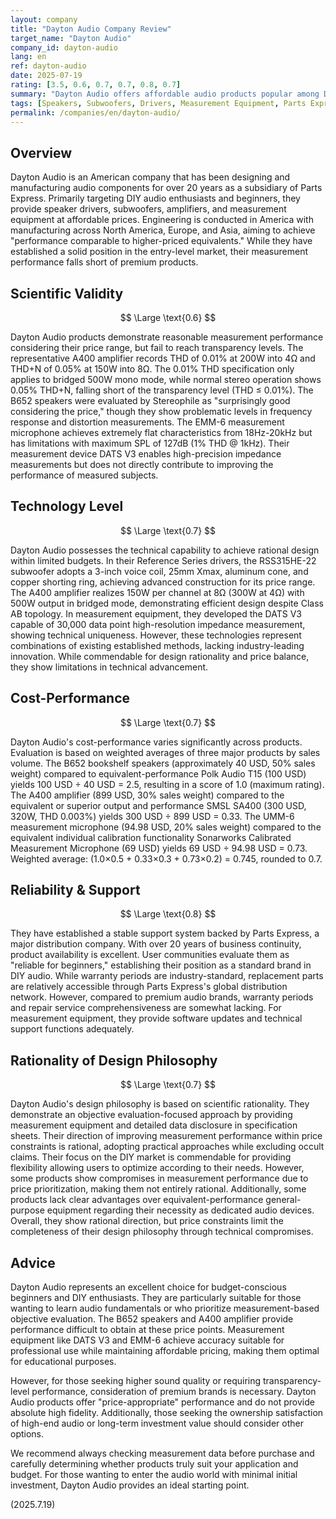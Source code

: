 ```yaml
---
layout: company
title: "Dayton Audio Company Review"
target_name: "Dayton Audio"
company_id: dayton-audio
lang: en
ref: dayton-audio
date: 2025-07-19
rating: [3.5, 0.6, 0.7, 0.7, 0.8, 0.7]
summary: "Dayton Audio offers affordable audio products popular among DIY enthusiasts with measurement equipment and drivers, but measurement performance is price-appropriate and inferior to high-end products"
tags: [Speakers, Subwoofers, Drivers, Measurement Equipment, Parts Express, DIY, Entry Level]
permalink: /companies/en/dayton-audio/
---
```


## Overview

Dayton Audio is an American company that has been designing and manufacturing audio components for over 20 years as a subsidiary of Parts Express. Primarily targeting DIY audio enthusiasts and beginners, they provide speaker drivers, subwoofers, amplifiers, and measurement equipment at affordable prices. Engineering is conducted in America with manufacturing across North America, Europe, and Asia, aiming to achieve "performance comparable to higher-priced equivalents." While they have established a solid position in the entry-level market, their measurement performance falls short of premium products.

## Scientific Validity

$$ \Large \text{0.6} $$

Dayton Audio products demonstrate reasonable measurement performance considering their price range, but fail to reach transparency levels. The representative A400 amplifier records THD of 0.01% at 200W into 4Ω and THD+N of 0.05% at 150W into 8Ω. The 0.01% THD specification only applies to bridged 500W mono mode, while normal stereo operation shows 0.05% THD+N, falling short of the transparency level (THD ≤ 0.01%). The B652 speakers were evaluated by Stereophile as "surprisingly good considering the price," though they show problematic levels in frequency response and distortion measurements. The EMM-6 measurement microphone achieves extremely flat characteristics from 18Hz-20kHz but has limitations with maximum SPL of 127dB (1% THD @ 1kHz). Their measurement device DATS V3 enables high-precision impedance measurements but does not directly contribute to improving the performance of measured subjects.

## Technology Level

$$ \Large \text{0.7} $$

Dayton Audio possesses the technical capability to achieve rational design within limited budgets. In their Reference Series drivers, the RSS315HE-22 subwoofer adopts a 3-inch voice coil, 25mm Xmax, aluminum cone, and copper shorting ring, achieving advanced construction for its price range. The A400 amplifier realizes 150W per channel at 8Ω (300W at 4Ω) with 500W output in bridged mode, demonstrating efficient design despite Class AB topology. In measurement equipment, they developed the DATS V3 capable of 30,000 data point high-resolution impedance measurement, showing technical uniqueness. However, these technologies represent combinations of existing established methods, lacking industry-leading innovation. While commendable for design rationality and price balance, they show limitations in technical advancement.

## Cost-Performance

$$ \Large \text{0.7} $$

Dayton Audio's cost-performance varies significantly across products. Evaluation is based on weighted averages of three major products by sales volume. The B652 bookshelf speakers (approximately 40 USD, 50% sales weight) compared to equivalent-performance Polk Audio T15 (100 USD) yields 100 USD ÷ 40 USD = 2.5, resulting in a score of 1.0 (maximum rating). The A400 amplifier (899 USD, 30% sales weight) compared to the equivalent or superior output and performance SMSL SA400 (300 USD, 320W, THD 0.003%) yields 300 USD ÷ 899 USD = 0.33. The UMM-6 measurement microphone (94.98 USD, 20% sales weight) compared to the equivalent individual calibration functionality Sonarworks Calibrated Measurement Microphone (69 USD) yields 69 USD ÷ 94.98 USD = 0.73. Weighted average: (1.0×0.5 + 0.33×0.3 + 0.73×0.2) = 0.745, rounded to 0.7.

## Reliability & Support

$$ \Large \text{0.8} $$

They have established a stable support system backed by Parts Express, a major distribution company. With over 20 years of business continuity, product availability is excellent. User communities evaluate them as "reliable for beginners," establishing their position as a standard brand in DIY audio. While warranty periods are industry-standard, replacement parts are relatively accessible through Parts Express's global distribution network. However, compared to premium audio brands, warranty periods and repair service comprehensiveness are somewhat lacking. For measurement equipment, they provide software updates and technical support functions adequately.

## Rationality of Design Philosophy

$$ \Large \text{0.7} $$

Dayton Audio's design philosophy is based on scientific rationality. They demonstrate an objective evaluation-focused approach by providing measurement equipment and detailed data disclosure in specification sheets. Their direction of improving measurement performance within price constraints is rational, adopting practical approaches while excluding occult claims. Their focus on the DIY market is commendable for providing flexibility allowing users to optimize according to their needs. However, some products show compromises in measurement performance due to price prioritization, making them not entirely rational. Additionally, some products lack clear advantages over equivalent-performance general-purpose equipment regarding their necessity as dedicated audio devices. Overall, they show rational direction, but price constraints limit the completeness of their design philosophy through technical compromises.

## Advice

Dayton Audio represents an excellent choice for budget-conscious beginners and DIY enthusiasts. They are particularly suitable for those wanting to learn audio fundamentals or who prioritize measurement-based objective evaluation. The B652 speakers and A400 amplifier provide performance difficult to obtain at these price points. Measurement equipment like DATS V3 and EMM-6 achieve accuracy suitable for professional use while maintaining affordable pricing, making them optimal for educational purposes.

However, for those seeking higher sound quality or requiring transparency-level performance, consideration of premium brands is necessary. Dayton Audio products offer "price-appropriate" performance and do not provide absolute high fidelity. Additionally, those seeking the ownership satisfaction of high-end audio or long-term investment value should consider other options.

We recommend always checking measurement data before purchase and carefully determining whether products truly suit your application and budget. For those wanting to enter the audio world with minimal initial investment, Dayton Audio provides an ideal starting point.

(2025.7.19)